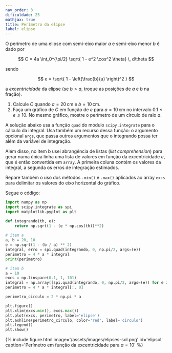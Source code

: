 ```yaml
---
nav_order: 3
dificuldade: 25
mathjax: true
title: Perímetro da elipse
label: elipse
---
```


O perímetro de uma elipse com semi-eixo maior $a$ e semi-eixo menor $b$ é dado por

$$
 C = 4a \int_0^{\pi/2} \sqrt{ 1 - e^2 \cos^2 \theta} \, d\theta
$$

sendo

$$
e = \sqrt{ 1 - \left(\frac{b}{a} \right)^2 }
$$

 a *excentricidade* da elipse (se $b>a$, troque as posições de $a$ e $b$ na fração). 
 
 1. Calcule $C$ quando $a=20\,$cm e $b=10\,$cm.
 2. Faça um gráfico de $C$ em função de $e$ para $a=10\,$cm no intervalo $0.1 \le e \le 10$. No mesmo gráfico, mostre o perímetro de um círculo de raio $a$.

<!-- more -->

A solução abaixo usa a função `quad` do módulo `scipy.integrate` para o cálculo da integral. Usa também um recurso dessa função: o argumento opcional `args`, que passa outros argumentos que o integrando possa ter além da variável de integração.

Além disso, no item b usei abrangência de listas (_list comprehension_) para gerar numa única linha uma lista de valores em função da excentricidade $e$, que é então convertida em `array`. A primeira coluna contém os valores da integral, a segunda os erros de integração estimados.

Repare também o uso dos métodos `.min()` e `.max()` aplicados ao array `excs` para delimitar os valores do eixo horizontal do gráfico.

Segue o código:

```python
import numpy as np
import scipy.integrate as spi
import matplotlib.pyplot as plt

def integrando(th, e):
    return np.sqrt(1 - (e * np.cos(th))**2)
  
# item a
a, b = 20, 10
e = np.sqrt(1 - (b / a) ** 2)
integral, erro = spi.quad(integrando, 0, np.pi/2, args=(e))
perimetro = 4 * a * integral
print(perimetro)

# item b
a = 10
excs = np.linspace(0.1, 1, 101)
integral = np.array([spi.quad(integrando, 0, np.pi/2, args=(e)) for e in excs])
perimetro = 4 * a * integral[:, 0]

perimetro_circulo = 2 * np.pi * a

plt.figure()
plt.xlim(excs.min(), excs.max())
plt.plot(excs, perimetro, label='elipse')
plt.axhline(perimetro_circulo, color='red', label='circulo')
plt.legend()
plt.show()
```

{% include figure.html image='/assets/images/elipses-sol.png' id='elipsol' caption='Perímetro em função da excentricidade para $a=10$' %}
